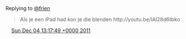 Replying to [@frien](https://twitter.com/frien/status/143266722600845312)

> Als je een iPad had kon je die blenden http://youtu\.be/lAl28d6tbko

<img src="../../media/tweet.ico" width="12" /> [Sun Dec 04 13:17:49 +0000 2011](https://twitter.com/DromerDenker/status/143318086391570432)